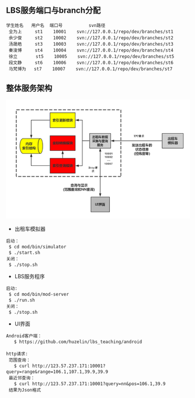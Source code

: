 LBS服务端口与branch分配
-----------
```
学生姓名   用户名  端口号          svn路径
 全为上     st1    10001    svn://127.0.0.1/repo/dev/branches/st1
 余少俊     st2    10002    svn://127.0.0.1/repo/dev/branches/st2
 汤晟皓     st3    10003    svn://127.0.0.1/repo/dev/branches/st3
 秦浚博     st4    10004    svn://127.0.0.1/repo/dev/branches/st4
 徐立       st5    10005    svn://127.0.0.1/repo/dev/branches/st5
 段文静     st6    10006    svn://127.0.0.1/repo/dev/branches/st6
 马梵博为   st7    10007    svn://127.0.0.1/repo/dev/branches/st7
```

整体服务架构
----------------
![](https://github.com/huzelin/lbs_teaching/blob/master/resource/arch.png) 

* 出租车模拟器
```
启动：
 $ cd mod/bin/simulator
 $ ./start.sh
关闭：
 $ ./stop.sh
```

* LBS服务程序
```
启动:
 $ cd mod/bin/mod-server
 $ ./run.sh
关闭：
 $ ./stop.sh
```

* UI界面
```
Android客户端：
   $ https://github.com/huzelin/lbs_teaching/android

http请求:
 范围查询：
   $ curl http://123.57.237.171:10001?query=range&range=106.1,107.1,39.9,39.9
 最近邻查询：
   $ curl http://123.57.237.171:10001?query=nn&pos=106.1,39.9
 结果为Json格式
```

